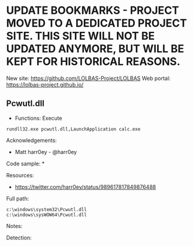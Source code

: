 # UPDATE BOOKMARKS - PROJECT MOVED TO A DEDICATED PROJECT SITE. THIS SITE WILL NOT BE UPDATED ANYMORE, BUT WILL BE KEPT FOR HISTORICAL REASONS.
New site: https://github.com/LOLBAS-Project/LOLBAS
Web portal: https://lolbas-project.github.io/ 
## Pcwutl.dll

* Functions: Execute

```
rundll32.exe pcwutl.dll,LaunchApplication calc.exe
```

Acknowledgements:
* Matt harr0ey - @harr0ey

Code sample:
* 

Resources:
* https://twitter.com/harr0ey/status/989617817849876488

Full path:
```
c:\windows\system32\Pcwutl.dll
c:\windows\sysWOW64\Pcwutl.dll
```

Notes:



Detection:

 
